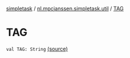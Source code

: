[simpletask](../index.md) / [nl.mpcjanssen.simpletask.util](index.md) / [TAG](.)

# TAG

`val TAG: String` [(source)](https://github.com/mpcjanssen/simpletask-android/blob/master/src/main/java/nl/mpcjanssen/simpletask/util/Util.kt#L61)